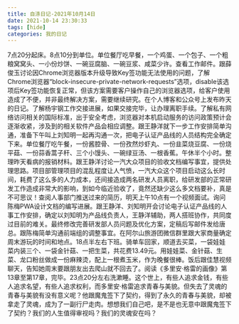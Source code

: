 ```yaml
---
title: 自涤日记-2021年10月14日
date: 2021-10-14 23:30:33
tags: [hide]
categories: 我的日记
---
```

7点20分起床。8点10分到单位。单位餐厅吃早餐，一个鸡蛋、一个包子、一个粗粮窝窝头、一小份炒饼、一碗豆腐脑、一碗豆浆、咸菜少许。查看工作邮件。跟薛俊玉讨论因Chrome浏览器版本升级导致Key签功能无法使用的问题，了解Chrome浏览器“block-insecure-private-network-requests”选项，disable该选项后Key签功能恢复正常，但该方案需要客户操作自己的浏览器选项，给客户使用造成了不便，并非最终解决方案，需要继续研究。在个人博客和公众号上发布昨天的日记。了解杨宇钢工作交接进展，如果交接完毕，让办理离职手续。了解私有网络访问相关的国际标准，出于安全考虑，浏览器对本机启动服务的访问政策预计会逐渐收紧，涉及到的相关软件产品会相应调整。跟王静洋就下一步工作安排简单沟通，准备下午叫上刘知明一起再沟通一次，把电子认证产品线的人员结构完全确定下来。单位餐厅吃午餐，一份酱腔骨、一份孜然炒虾丸、一份韭菜烧豆腐、一份烧平菇、一份蒜香蒿子秆、三个小馒头、一碗绿豆汤、一根香蕉。午休半个小时。整理昨天看病的报销材料。跟王静洋讨论一汽大众项目的验收文档编写事宜，提供处理思路。项目部管理项目的混乱程度让人气愤，一汽大众这个项目启动这么长时间，耗费了这么多的人力成本，还间接造成两名研发人员离职，给研发部的正常研发工作造成非常大的影响，到如今临近验收了，竟然还缺少这么多文档要补，真是不可思议！查阅人事部门推送过来的简历，明天上午10点有一个视频面试。询问陈梅PWA设计文档的编写进展。跟王静洋、刘知明开会讨论电子认证产品线的人事工作安排，确定以刘知明为产品线负责人，王静洋辅助，两人搭班协作，共同度过目前的难关。最终修改完善研发部人员问题及优化方案，定稿后写邮件发给唐总。跟陈梅简单沟通前端组的调整事宜。在阿尔山旅游团微信群里跟大家商量确定周末游玩的时间和地点。18点半左右下班。骑单车回家，顺道去买菜，一袋娃娃菜内装三个、一袋金针菇、一把生菜，共花费13.49元。用娃娃菜、金针菇、生菜、龙口粉丝做成一份麻辣烫，配上一根煮玉米，作为晚餐很棒。饭后跟佳慧视频聊天，告知她周末要跟朋友出去爬山就不回去了。阅读《多里安·格雷的画像》第13章至第17章，完毕。23点20分左右洗漱睡。这个世上，有些人追求金钱，有些人追求名望，有些人追求权利，而多里安·格雷追求青春与美貌。但失去了灵魂的青春与美貌有没有意义呢？他跟魔鬼签下了契约，得到了永久的青春与美貌，却被拿走了灵魂，成为了一副行尸走肉。想想我们自己吧，是不是也无意中跟魔鬼签下了契约？我们的人生值得审视吗？我们的灵魂安在吗？